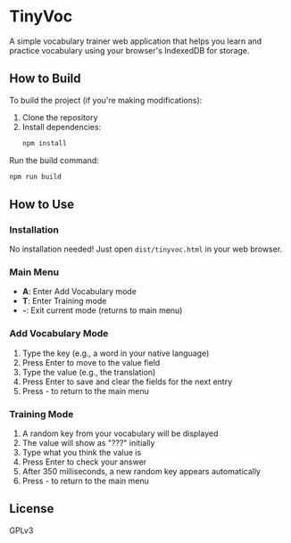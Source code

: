 # TinyVoc

A simple vocabulary trainer web application that helps you learn and practice vocabulary using your browser's IndexedDB for storage.

## How to Build

To build the project (if you're making modifications):

1. Clone the repository
2. Install dependencies:
   ```bash
   npm install
   ```

Run the build command:
```bash
npm run build
```
## How to Use

### Installation
No installation needed! Just open `dist/tinyvoc.html` in your web browser.

### Main Menu
- **A**: Enter Add Vocabulary mode
- **T**: Enter Training mode
- **-**: Exit current mode (returns to main menu)

### Add Vocabulary Mode
1. Type the key (e.g., a word in your native language)
2. Press Enter to move to the value field
3. Type the value (e.g., the translation)
4. Press Enter to save and clear the fields for the next entry
5. Press - to return to the main menu

### Training Mode
1. A random key from your vocabulary will be displayed
2. The value will show as "???" initially
3. Type what you think the value is
4. Press Enter to check your answer
5. After 350 milliseconds, a new random key appears automatically
6. Press - to return to the main menu



## License

GPLv3
